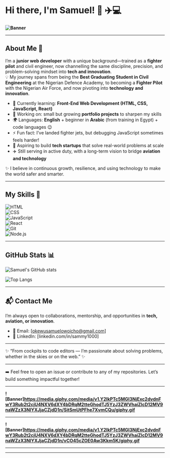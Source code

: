 # Hi there, I'm Samuel! 👋 ✈️💻

**![Banner](https://media.giphy.com/media/qgQUggAC3Pfv687qPC/giphy.gif)** 

---

## About Me 🚀  

I’m a **junior web developer** with a unique background—trained as a **fighter pilot** and civil engineer, now channelling the same discipline, precision, and problem-solving mindset into **tech and innovation**.  
💡 My journey spans from being the **Best Graduating Student in Civil Engineering** at the Nigerian Defence Academy, to becoming a **Fighter Pilot** with the Nigerian Air Force, and now pivoting into **technology and innovation**.  

- 🌱 Currently learning: **Front-End Web Development (HTML, CSS, JavaScript, React)**  
- 🔭 Working on: small but growing **portfolio projects** to sharpen my skills  
- 🌍 Languages: **English** + beginner in **Arabic** (from training in Egypt) + code languages 😉   
- ⚡ Fun fact: I’ve landed fighter jets, but debugging JavaScript sometimes feels harder!
- 🔭 Aspiring to build **tech startups** that solve real-world problems at scale  
- ✈️ Still serving in active duty, with a long-term vision to bridge **aviation and technology**  

✨ I believe in continuous growth, resilience, and using technology to make the world safer and smarter.  

---

## My Skills 🧠  

![HTML](https://img.shields.io/badge/-HTML-E34F26?style=flat-square&logo=html5&logoColor=white)  
![CSS](https://img.shields.io/badge/-CSS-1572B6?style=flat-square&logo=css3&logoColor=white)  
![JavaScript](https://img.shields.io/badge/-JavaScript-F7DF1E?style=flat-square&logo=javascript&logoColor=black)  
![React](https://img.shields.io/badge/-React-61DAFB?style=flat-square&logo=react&logoColor=black)  
![Git](https://img.shields.io/badge/-Git-F05032?style=flat-square&logo=git&logoColor=white)  
![Node.js](https://img.shields.io/badge/-Node.js-339933?style=flat-square&logo=node.js&logoColor=white)  

---


## GitHub Stats 📊  

![Samuel's GitHub stats](https://github-readme-stats.vercel.app/api?username=SamuelOkewu&show_icons=true&theme=radical)  

![Top Langs](https://github-readme-stats.vercel.app/api/top-langs/?username=SamuelOkewu&layout=compact&theme=radical)  

---
## 📬 Contact Me  

I’m always open to collaborations, mentorship, and opportunities in **tech, aviation, or innovation**.  

- 📧 Email: [okewusamuelowoicho@gmail.com]  
- 💼 LinkedIn: [linkedin.com/in/sammy1000]  


---


✨ “From cockpits to code editors — I’m passionate about solving problems, whether in the skies or on the web.” ✨


---


➡️ Feel free to open an issue or contribute to any of my repositories. Let’s build something impactful together!  


---

**![Banner]https://media.giphy.com/media/v1.Y2lkPTc5MGI3NjExc2dvdnFwY3Rub2t2cjU4NXV6dXY4bDRqM2tteGhodTJ5YzJ3ZWVhaiZlcD12MV9naWZzX3NlYXJjaCZjdD1n/SitSmUtPFhe7XvmCQu/giphy.gif**

---

**![Banner]https://media.giphy.com/media/v1.Y2lkPTc5MGI3NjExc2dvdnFwY3Rub2t2cjU4NXV6dXY4bDRqM2tteGhodTJ5YzJ3ZWVhaiZlcD12MV9naWZzX3NlYXJjaCZjdD1n/vCO45cZOE0Aw3Kkm5K/giphy.gif**


---
---
